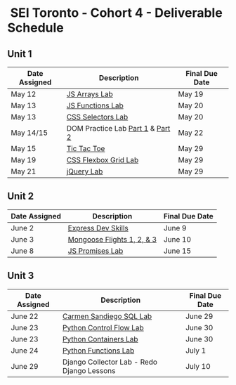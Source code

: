 <h1><img src="https://ga-dash.s3.amazonaws.com/production/assets/logo-9f88ae6c9c3871690e33280fcf557f33.png" alt="" style="max-width:100%;"></a> SEI Toronto - Cohort 4 - Deliverable Schedule</h1>

## Unit 1

|Date Assigned|Description| Final Due Date |
|---|---|---|
|May 12|[JS Arrays Lab](w01/d2/js-arrays-lab.md)| May 19 |
|May 13|[JS Functions Lab](w01/d3/js-functions-lab.md)| May 20 |
|May 13|[CSS Selectors Lab](w01/d3/css-selectors-lab)| May 20 |
|May 14/15|DOM Practice Lab [Part 1](w01/d4/dom-practice-lab-1.md) & [Part 2](w01/d5/dom-practice-lab-2.md) | May 22 |
|May 15| [Tic Tac Toe](w01/d5/tic-tac-toe/readme.md) | May 29 |
|May 19| [CSS Flexbox Grid Lab](w02/d2/css-flexbox-grid-lab) | May 29 |
|May 21| [jQuery Lab](w02/d4/jquery-lab.md) | May 29 |

## Unit 2

|Date Assigned|Description| Final Due Date |
|---|---|---|
|June 2|[Express Dev Skills](w04/d2/express-dev-skills-lab)| June 9 |
|June 3|[Mongoose Flights 1, 2, & 3](w04/d5/mongoose-flights-lab-part-3.md)| June 10 |
|June 8|[JS Promises Lab](w05/d1/js-promises-lab)| June 15 |

## Unit 3

|Date Assigned|Description| Final Due Date |
|---|---|---|
|June 22|[Carmen Sandiego SQL Lab](w07/d1/sql-lab)| June 29 |
|June 23|[Python Control Flow Lab](w07/d2/control-flow-lab)| June 30 |
|June 23|[Python Containers Lab](w07/d2/python-containers/containers-lab.md)| June 30 |
|June 24|[Python Functions Lab](w07/d3/python-functions-lab.md)| July 1 |
|June 29| Django Collector Lab - Redo Django Lessons | July 10 |
